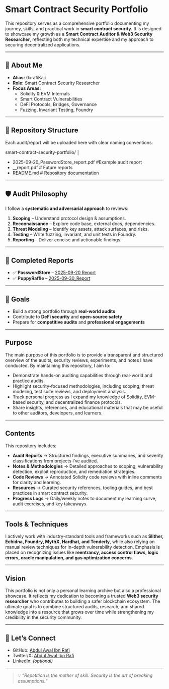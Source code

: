# Smart Contract Security Portfolio

This repository serves as a comprehensive portfolio documenting my journey, skills, and practical work in **smart contract security**. It is designed to showcase my growth as a **Smart Contract Auditor & Web3 Security Researcher**, reflecting both my technical expertise and my approach to securing decentralized applications.

---

## 📌 About Me  
- **Alias:** 0xrafiKaji 
- **Role:** Smart Contract Security Researcher  
- **Focus Areas:**  
  - Solidity & EVM Internals  
  - Smart Contract Vulnerabilities  
  - DeFi Protocols, Bridges, Governance  
  - Fuzzing, Invariant Testing, Foundry

---

## 📂 Repository Structure  
Each audit/report will be uploaded here with clear naming conventions:  

smart-contract-security-portfolio/
│
- 2025-09-20_PasswordStore_report.pdf   #Example audit report
- <date>_<protocol-name>_report.pdf     # Future reports
- README.md                             # Repository documentation

---

## 🛡️ Audit Philosophy  
I follow a **systematic and adversarial approach** to reviews:  
1. **Scoping** – Understand protocol design & assumptions.  
2. **Reconnaissance** – Explore code base, external docs, dependencies.  
3. **Threat Modeling** – Identify key assets, attack surfaces, and risks.  
4. **Testing** – Write fuzzing, invariant, and unit tests in Foundry.  
5. **Reporting** – Deliver concise and actionable findings.  

---

## 📑 Completed Reports  
- ✅ **PasswordStore** – [2025-09-20 Report](https://github.com/0xrafi-kaji/smart-contract-security-portfolio/blob/main/2025-09-20_PasswordStore_report.pdf)  
- ✅ **PuppyRaffle** – [2025-09-30_Report](https://github.com/0xrafiKaji/smart-contract-security-portfolio/blob/main/2025-09-30_PuppyRaffle_report.pdf)
---

## 🎯 Goals  
- Build a strong portfolio through **real-world audits**  
- Contribute to **DeFi security** and **open-source safety**  
- Prepare for **competitive audits** and **professional engagements**  

---

## Purpose

The main purpose of this portfolio is to provide a transparent and structured overview of the audits, security reviews, experiments, and notes I have conducted. By maintaining this repository, I aim to:

* Demonstrate hands-on auditing capabilities through real-world and practice audits.
* Highlight security-focused methodologies, including scoping, threat modeling, test suite reviews, and deployment analysis.
* Track personal progress as I expand my knowledge of Solidity, EVM-based security, and decentralized finance protocols.
* Share insights, references, and educational materials that may be useful to other auditors, developers, and learners.

---

## Contents

This repository includes:

* **Audit Reports** → Structured findings, executive summaries, and severity classifications from projects I’ve audited.
* **Notes & Methodologies** → Detailed approaches to scoping, vulnerability detection, exploit reproduction, and remediation strategies.
* **Code Reviews** → Annotated Solidity code reviews with inline comments for clarity and learning.
* **Resources** → Curated security references, tooling guides, and best practices in smart contract security.
* **Progress Logs** → Daily/weekly notes to document my learning curve, audit exercises, and key takeaways.

---

## Tools & Techniques

I actively work with industry-standard tools and frameworks such as **Slither, Echidna, Foundry, MythX, Hardhat, and Tenderly**, while also relying on manual review techniques for in-depth vulnerability detection. Emphasis is placed on recognizing issues like **reentrancy, access control flaws, logic errors, oracle manipulation, and gas optimization concerns**.

---

## Vision

This portfolio is not only a personal learning archive but also a professional showcase. It reflects my dedication to becoming a trusted **Web3 security researcher** who contributes to building a safer blockchain ecosystem. The ultimate goal is to combine structured audits, research, and shared knowledge into a resource that grows over time while strengthening my credibility in the security community.

---

## 🚀 Let’s Connect  
- GitHub: [Abdul Awal Ibn Rafi](https://github.com/0xrafiKaji)  
- Twitter/X: [Abdul Awal Ibn Rafi](https://x.com/0xrafiKaji) 
- LinkedIn: *(optional)*  

---

> 💡 *“Repetition is the mother of skill. Security is the art of breaking assumptions.”*
